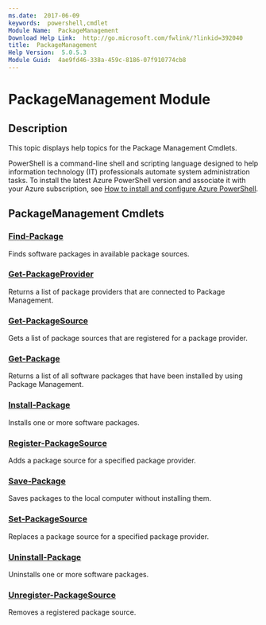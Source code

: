 ```yaml
---
ms.date:  2017-06-09
keywords:  powershell,cmdlet
Module Name:  PackageManagement
Download Help Link:  http://go.microsoft.com/fwlink/?linkid=392040
title:  PackageManagement
Help Version:  5.0.5.3
Module Guid:  4ae9fd46-338a-459c-8186-07f910774cb8
---
```


# PackageManagement Module
## Description
This topic displays help topics for the Package Management Cmdlets.

PowerShell is a command-line shell and scripting language designed to help information technology (IT) professionals automate system administration tasks. To install the latest Azure PowerShell version and associate it with your Azure subscription, see [How to install and configure Azure PowerShell](http://azure.microsoft.com/documentation/articles/powershell-install-configure/).

## PackageManagement Cmdlets
### [Find-Package](Find-Package.md)
Finds software packages in available package sources.


### [Get-PackageProvider](Get-PackageProvider.md)
Returns a list of package providers that are connected to Package Management.


### [Get-PackageSource](Get-PackageSource.md)
Gets a list of package sources that are registered for a package provider.


### [Get-Package](Get-Package.md)
Returns a list of all software packages that have been installed by using Package Management.

### [Install-Package](Install-Package.md)
Installs one or more software packages.


### [Register-PackageSource](Register-PackageSource.md)
Adds a package source for a specified package provider.


### [Save-Package](Save-Package.md)
Saves packages to the local computer without installing them.


### [Set-PackageSource](Set-PackageSource.md)
Replaces a package source for a specified package provider.


### [Uninstall-Package](Uninstall-Package.md)
Uninstalls one or more software packages.


### [Unregister-PackageSource](Unregister-PackageSource.md)
Removes a registered package source.

